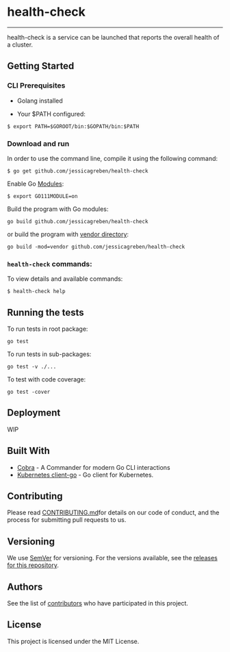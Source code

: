 # health-check

---

health-check is a service can be launched that reports the overall health of a cluster.

## Getting Started

### CLI Prerequisites

* Golang installed

* Your $PATH configured:

```
$ export PATH=$GOROOT/bin:$GOPATH/bin:$PATH
```

### Download and run

In order to use the command line, compile it using the following command:

```
$ go get github.com/jessicagreben/health-check
```

Enable Go [Modules](https://github.com/golang/go/wiki/Modules):

```
$ export GO111MODULE=on
```

Build the program with Go modules:

```
go build github.com/jessicagreben/health-check
```

or build the program with [vendor directory](https://github.com/golang/go/wiki/Modules#how-do-i-use-vendoring-with-modules-is-vendoring-going-away):


```
go build -mod=vendor github.com/jessicagreben/health-check
```


### `health-check` commands:

To view details and available commands:

```
$ health-check help
```

## Running the tests

To run tests in root package:

```
go test
```

To run tests in sub-packages:

```
go test -v ./...

```

To test with code coverage:

```
go test -cover
```

## Deployment

WIP

## Built With

* [Cobra](https://github.com/spf13/cobra) - A Commander for modern Go CLI interactions
* [Kubernetes client-go](https://github.com/kubernetes/client-go) - Go client for Kubernetes.

## Contributing

Please read [CONTRIBUTING.md](CONTRIBUTING.md)for details on our code of conduct, and the process for submitting pull requests to us.

## Versioning

We use [SemVer](http://semver.org/) for versioning. For the versions available, see the [releases for this repository](https://github.com/JessicaGreben/health-check/releases). 

## Authors

See the list of [contributors](https://github.com/JessicaGreben/health-check/graphs/contributors) who have participated in this project.

## License

This project is licensed under the MIT License.
